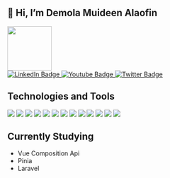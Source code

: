 ## 👋 Hi, I’m Demola Muideen Alaofin
<div id="header" align="left">
  <img src="https://media.giphy.com/media/M9gbBd9nbDrOTu1Mqx/giphy.gif" width="100"/>
</div>
<div id="badges ">
  <a href="https://www.linkedin.com/in/demola-alaofin-02a01a1a3/" taget="_blank">
    <img src="https://img.shields.io/badge/LinkedIn-blue?style=for-the-badge&logo=linkedin&logoColor=2bbc8a&color=white" alt="LinkedIn Badge"/>
  </a>
   <a href="https://mailto:demolatheophilus8@gmail.com" taget="_blank">
    <img src="https://img.shields.io/badge/Google-red?style=for-the-badge&logo=google&logoColor=white&color=2bbc8a" alt="Youtube Badge"/>
  </a>
   <a href="https://www.twitter.com/demolaTheo" taget="_blank">
    <img src="https://img.shields.io/badge/Twitter-blue?style=for-the-badge&logo=twitter&logoColor=2bbc8a&color=white" alt="Twitter Badge"/>
  </a>
</div>

## Technologies and Tools
![](https://img.shields.io/badge/Language-HTML-informational?style=flat&logo=html5&logoColor=white&color=2bbc8a)
![](https://img.shields.io/badge/Language-CSS-informational?style=flat&logo=css3&logoColor=white&color=2bbc8a)
![](https://img.shields.io/badge/Code-SASS-informational?style=flat&logo=sass&logoColor=white&color=2bbc8a)
![](https://img.shields.io/badge/Language-Javascript-informational?style=flat&logo=javascript&logoColor=white&color=2bbc8a)
![](https://img.shields.io/badge/Language-PHP-informational?style=flat&logo=php&logoColor=white&color=2bbc8a)
![](https://img.shields.io/badge/Framework-Vue-informational?style=flat&logo=vue.js&logoColor=white&color=2bbc8a)
![](https://img.shields.io/badge/Framework-Vuetify-informational?style=flat&logo=vuetify&logoColor=white&color=2bbc8a)
![](https://img.shields.io/badge/Framework-Laravel-informational?style=flat&logo=laravel&logoColor=white&color=2bbc8a)
![](https://img.shields.io/badge/Database-MySQL-informational?style=flat&logo=mysql&logoColor=white&color=2bbc8a)
![](https://img.shields.io/badge/Editor-VSCode-informational?style=flat&logo=visualstudiocode&logoColor=white&color=2bbc8a)
![](https://img.shields.io/badge/Platform-Netlify-informational?style=flat&logo=heroku&logoColor=white&color=2bbc8a)
![](https://img.shields.io/badge/Platform-Heroku-informational?style=flat&logo=netlify&logoColor=white&color=2bbc8a)
![](https://img.shields.io/badge/Platform-Vercel-informational?style=flat&logo=vercel&logoColor=white&color=2bbc8a)

## Currently Studying 
- Vue Composition Api
- Pinia
- Laravel
